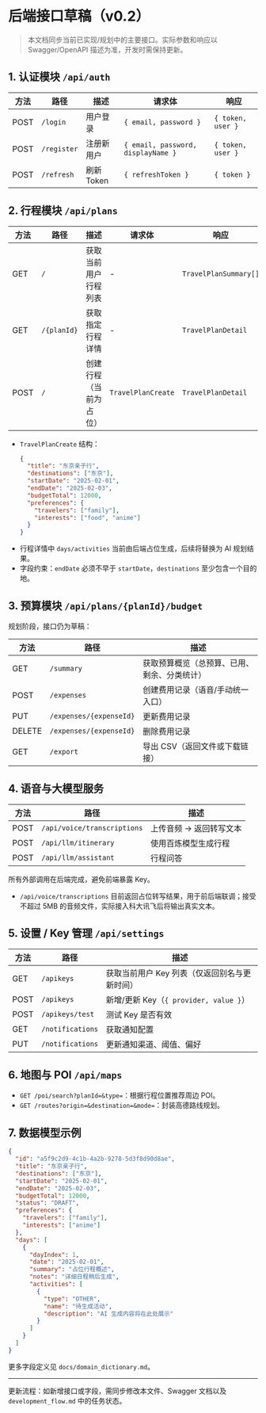# 后端接口草稿（v0.2）

> 本文档同步当前已实现/规划中的主要接口。实际参数和响应以 Swagger/OpenAPI 描述为准，开发时需保持更新。

## 1. 认证模块 `/api/auth`

| 方法 | 路径        | 描述       | 请求体                             | 响应              |
| ---- | ----------- | ---------- | ---------------------------------- | ----------------- |
| POST | `/login`    | 用户登录   | `{ email, password }`              | `{ token, user }` |
| POST | `/register` | 注册新用户 | `{ email, password, displayName }` | `{ token, user }` |
| POST | `/refresh`  | 刷新 Token | `{ refreshToken }`                 | `{ token }`       |

## 2. 行程模块 `/api/plans`

| 方法 | 路径        | 描述                   | 请求体             | 响应                  |
| ---- | ----------- | ---------------------- | ------------------ | --------------------- |
| GET  | `/`         | 获取当前用户行程列表   | -                  | `TravelPlanSummary[]` |
| GET  | `/{planId}` | 获取指定行程详情       | -                  | `TravelPlanDetail`    |
| POST | `/`         | 创建行程（当前为占位） | `TravelPlanCreate` | `TravelPlanDetail`    |

- `TravelPlanCreate` 结构：
  ```json
  {
    "title": "东京亲子行",
    "destinations": ["东京"],
    "startDate": "2025-02-01",
    "endDate": "2025-02-03",
    "budgetTotal": 12000,
    "preferences": {
      "travelers": ["family"],
      "interests": ["food", "anime"]
    }
  }
  ```
- 行程详情中 `days/activities` 当前由后端占位生成，后续将替换为 AI 规划结果。
- 字段约束：`endDate` 必须不早于 `startDate`，`destinations` 至少包含一个目的地。

## 3. 预算模块 `/api/plans/{planId}/budget`

规划阶段，接口仍为草稿：

| 方法   | 路径                    | 描述                                         |
| ------ | ----------------------- | -------------------------------------------- |
| GET    | `/summary`              | 获取预算概览（总预算、已用、剩余、分类统计） |
| POST   | `/expenses`             | 创建费用记录（语音/手动统一入口）            |
| PUT    | `/expenses/{expenseId}` | 更新费用记录                                 |
| DELETE | `/expenses/{expenseId}` | 删除费用记录                                 |
| GET    | `/export`               | 导出 CSV（返回文件或下载链接）               |

## 4. 语音与大模型服务

| 方法 | 路径                        | 描述                    |
| ---- | --------------------------- | ----------------------- |
| POST | `/api/voice/transcriptions` | 上传音频 → 返回转写文本 |
| POST | `/api/llm/itinerary`        | 使用百炼模型生成行程    |
| POST | `/api/llm/assistant`        | 行程问答                |

所有外部调用在后端完成，避免前端暴露 Key。

- `/api/voice/transcriptions` 目前返回占位转写结果，用于前后端联调；接受不超过 5MB 的音频文件，实际接入科大讯飞后将输出真实文本。

## 5. 设置 / Key 管理 `/api/settings`

| 方法 | 路径             | 描述                                          |
| ---- | ---------------- | --------------------------------------------- |
| GET  | `/apikeys`       | 获取当前用户 Key 列表（仅返回别名与更新时间） |
| POST | `/apikeys`       | 新增/更新 Key（`{ provider, value }`）        |
| POST | `/apikeys/test`  | 测试 Key 是否有效                             |
| GET  | `/notifications` | 获取通知配置                                  |
| PUT  | `/notifications` | 更新通知渠道、阈值、偏好                      |

## 6. 地图与 POI `/api/maps`

- `GET /poi/search?planId=&type=`：根据行程位置推荐周边 POI。
- `GET /routes?origin=&destination=&mode=`：封装高德路线规划。

## 7. 数据模型示例

```json
{
  "id": "a5f9c2d9-4c1b-4a2b-9278-5d3f8d90d8ae",
  "title": "东京亲子行",
  "destinations": ["东京"],
  "startDate": "2025-02-01",
  "endDate": "2025-02-03",
  "budgetTotal": 12000,
  "status": "DRAFT",
  "preferences": {
    "travelers": ["family"],
    "interests": ["anime"]
  },
  "days": [
    {
      "dayIndex": 1,
      "date": "2025-02-01",
      "summary": "占位行程概述",
      "notes": "详细日程稍后生成",
      "activities": [
        {
          "type": "OTHER",
          "name": "待生成活动",
          "description": "AI 生成内容将在此处展示"
        }
      ]
    }
  ]
}
```

更多字段定义见 `docs/domain_dictionary.md`。

---

更新流程：如新增接口或字段，需同步修改本文件、Swagger 文档以及 `development_flow.md` 中的任务状态。
